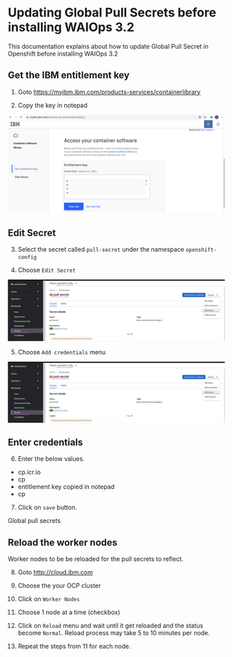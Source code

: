 # Updating Global Pull Secrets before installing WAIOps 3.2

This documentation explains about how to update Global Pull Secret in Openshift before installing WAIOps 3.2

## Get the IBM entitlement key

1. Goto https://myibm.ibm.com/products-services/containerlibrary

2. Copy the key in notepad

<img src="images/image0.png">

## Edit Secret

3. Select the secret called `pull-secret` under the namespace `openshift-config`

4. Choose `Edit Secret`

<img src="images/image1.png">

5. Choose `Add credentials` menu

<img src="images/image1.png">


## Enter credentials

6. Enter the below values.

- cp.icr.io
- cp
- entitlement key copied in notepad
- cp

7. Click on `save` button.

Global pull secrets 

## Reload the worker nodes

Worker nodes to be be reloaded for the pull secrets to reflect.

8. Goto http://cloud.ibm.com

9. Choose the your OCP cluster

10. Click on `Worker Nodes`

11. Choose 1 node at a time (checkbox)

12. Click on `Reload` menu and wait until it get reloaded and the status become `Normal`. Reload process may take 5 to 10 minutes per node.

13. Repeat the steps from 11 for each node.


